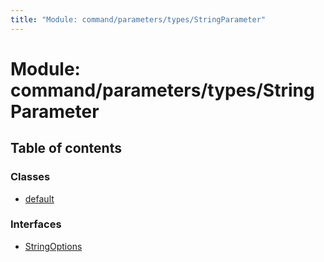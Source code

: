 ```yaml
---
title: "Module: command/parameters/types/StringParameter"
---
```


# Module: command/parameters/types/StringParameter

## Table of contents

### Classes

- [default](../classes/command_parameters_types_stringparameter.default.md)

### Interfaces

- [StringOptions](../interfaces/command_parameters_types_stringparameter.stringoptions.md)
